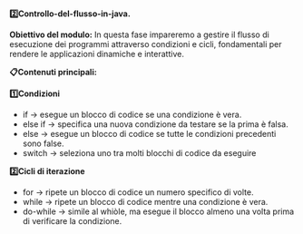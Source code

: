 <strong>2️⃣Controllo-del-flusso-in-java.</strong>

<strong>Obiettivo del modulo:</strong>
In questa fase impareremo a gestire il flusso di esecuzione dei programmi attraverso condizioni e cicli, fondamentali per rendere le applicazioni dinamiche e interattive.

<strong>📋Contenuti principali:</strong>

<strong>1️⃣Condizioni</strong> 
- if → esegue un blocco di codice se una condizione è vera.
- else if → specifica una nuova condizione da testare se la prima è falsa.
- else → esegue un blocco di codice se tutte le condizioni precedenti sono false.
- switch → seleziona uno tra molti blocchi di codice da eseguire

<strong>2️⃣Cicli di iterazione</strong> 
- for → ripete un blocco di codice un numero specifico di volte.
- while → ripete un blocco di codice mentre una condizione è vera.
- do-while → simile al whiòle, ma esegue il blocco almeno una volta prima di verificare la condizione.